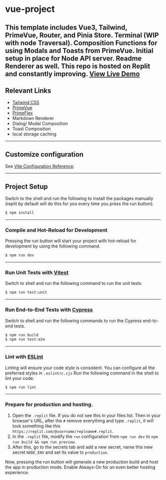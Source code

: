 # vue-project

This template includes Vue3, Tailwind, PrimeVue, Router, and Pinia Store. Terminal (WIP with node Traversal). Composition Functions for using Modals and Toasts from PrimeVue. Initial setup in place for Node API server. Readme Renderer as well. This repo is hosted on Replit and constantly improving.
[View Live Demo](https://vue-3-template-complete-ninap41.replit.app/)
---

## Relevant Links

- [Tailwind CSS](https://tailwindcss.com/)
- [PrimeVue](https://www.primefaces.org/primevue/)
- [PrimeFlex](https://www.primefaces.org/primeflex/)
- Markdown Renderer
- Dialog/ Modal Composition 
- Toast Composition
- local storage caching

---
  
## Customize configuration

See [Vite Configuration Reference](https://vitejs.dev/config/).

---

## Project Setup

Switch to the shell and run the following to install the packages manually (replit by default will do this for you every time you press the run button).

```sh
$ npm install
```
---

### Compile and Hot-Reload for Development

Pressing the run button will start your project with hot-reload for development by using the following command.


```sh
$ npm run dev
```
---

### Run Unit Tests with [Vitest](https://vitest.dev/)

Switch to shell and run the following command to run the unit tests.

```sh
$ npm run test:unit
```

---

### Run End-to-End Tests with [Cypress](https://www.cypress.io/)

Switch to shell and run the following commands to run the Cypress end-to-end tests.

```sh
$ npm run build
$ npm run test:e2e
```

---

### Lint with [ESLint](https://eslint.org/)

Linting will ensure your code style is consistent.
You can configure all the preferred styles in `.eslintrc.cjs`
Run the following command in the shell to lint your code.

```sh
$ npm run lint
```

---

### Prepare for production and hosting.

1. Open the `.replit` file. If you do not see this in your files list. Then in your browser's URL, after the `#` remove everything and type `.replit`, it will look something like this `https://replit.com/@username/replname#.replit`.
2. In the `.replit` file, modify the `run` configuration from `npm run dev` to `npm run build && npm run preview`.
3. After this, go to the secrets tab and add a new secret, name this new secret `NODE_ENV` and set its value to `production`.

Now, pressing the run button will generate a new production build and host the app in production mode.
Enable Always-On for an even better hosting experience.

